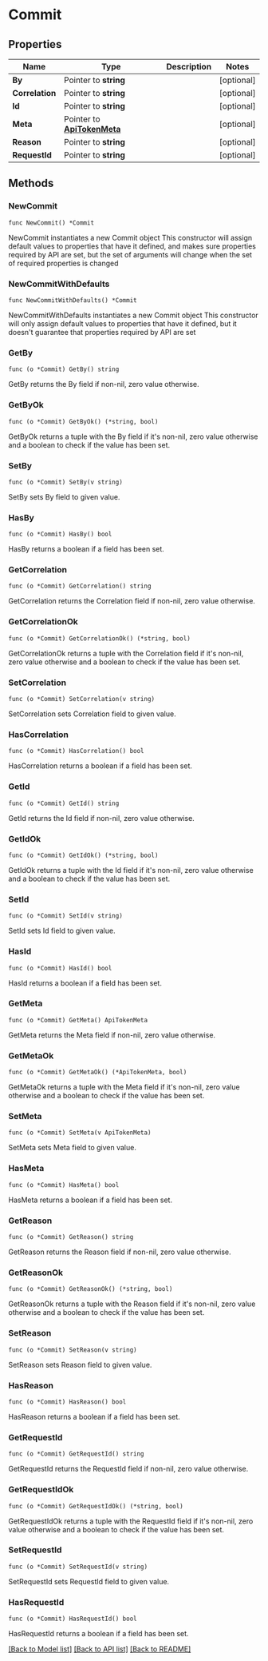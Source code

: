# Commit

## Properties

Name | Type | Description | Notes
------------ | ------------- | ------------- | -------------
**By** | Pointer to **string** |  | [optional] 
**Correlation** | Pointer to **string** |  | [optional] 
**Id** | Pointer to **string** |  | [optional] 
**Meta** | Pointer to [**ApiTokenMeta**](ApiToken_meta.md) |  | [optional] 
**Reason** | Pointer to **string** |  | [optional] 
**RequestId** | Pointer to **string** |  | [optional] 

## Methods

### NewCommit

`func NewCommit() *Commit`

NewCommit instantiates a new Commit object
This constructor will assign default values to properties that have it defined,
and makes sure properties required by API are set, but the set of arguments
will change when the set of required properties is changed

### NewCommitWithDefaults

`func NewCommitWithDefaults() *Commit`

NewCommitWithDefaults instantiates a new Commit object
This constructor will only assign default values to properties that have it defined,
but it doesn't guarantee that properties required by API are set

### GetBy

`func (o *Commit) GetBy() string`

GetBy returns the By field if non-nil, zero value otherwise.

### GetByOk

`func (o *Commit) GetByOk() (*string, bool)`

GetByOk returns a tuple with the By field if it's non-nil, zero value otherwise
and a boolean to check if the value has been set.

### SetBy

`func (o *Commit) SetBy(v string)`

SetBy sets By field to given value.

### HasBy

`func (o *Commit) HasBy() bool`

HasBy returns a boolean if a field has been set.

### GetCorrelation

`func (o *Commit) GetCorrelation() string`

GetCorrelation returns the Correlation field if non-nil, zero value otherwise.

### GetCorrelationOk

`func (o *Commit) GetCorrelationOk() (*string, bool)`

GetCorrelationOk returns a tuple with the Correlation field if it's non-nil, zero value otherwise
and a boolean to check if the value has been set.

### SetCorrelation

`func (o *Commit) SetCorrelation(v string)`

SetCorrelation sets Correlation field to given value.

### HasCorrelation

`func (o *Commit) HasCorrelation() bool`

HasCorrelation returns a boolean if a field has been set.

### GetId

`func (o *Commit) GetId() string`

GetId returns the Id field if non-nil, zero value otherwise.

### GetIdOk

`func (o *Commit) GetIdOk() (*string, bool)`

GetIdOk returns a tuple with the Id field if it's non-nil, zero value otherwise
and a boolean to check if the value has been set.

### SetId

`func (o *Commit) SetId(v string)`

SetId sets Id field to given value.

### HasId

`func (o *Commit) HasId() bool`

HasId returns a boolean if a field has been set.

### GetMeta

`func (o *Commit) GetMeta() ApiTokenMeta`

GetMeta returns the Meta field if non-nil, zero value otherwise.

### GetMetaOk

`func (o *Commit) GetMetaOk() (*ApiTokenMeta, bool)`

GetMetaOk returns a tuple with the Meta field if it's non-nil, zero value otherwise
and a boolean to check if the value has been set.

### SetMeta

`func (o *Commit) SetMeta(v ApiTokenMeta)`

SetMeta sets Meta field to given value.

### HasMeta

`func (o *Commit) HasMeta() bool`

HasMeta returns a boolean if a field has been set.

### GetReason

`func (o *Commit) GetReason() string`

GetReason returns the Reason field if non-nil, zero value otherwise.

### GetReasonOk

`func (o *Commit) GetReasonOk() (*string, bool)`

GetReasonOk returns a tuple with the Reason field if it's non-nil, zero value otherwise
and a boolean to check if the value has been set.

### SetReason

`func (o *Commit) SetReason(v string)`

SetReason sets Reason field to given value.

### HasReason

`func (o *Commit) HasReason() bool`

HasReason returns a boolean if a field has been set.

### GetRequestId

`func (o *Commit) GetRequestId() string`

GetRequestId returns the RequestId field if non-nil, zero value otherwise.

### GetRequestIdOk

`func (o *Commit) GetRequestIdOk() (*string, bool)`

GetRequestIdOk returns a tuple with the RequestId field if it's non-nil, zero value otherwise
and a boolean to check if the value has been set.

### SetRequestId

`func (o *Commit) SetRequestId(v string)`

SetRequestId sets RequestId field to given value.

### HasRequestId

`func (o *Commit) HasRequestId() bool`

HasRequestId returns a boolean if a field has been set.


[[Back to Model list]](../README.md#documentation-for-models) [[Back to API list]](../README.md#documentation-for-api-endpoints) [[Back to README]](../README.md)


